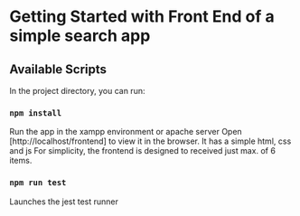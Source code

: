 # Getting Started with Front End of a simple search app

## Available Scripts

In the project directory, you can run:

### `npm install`


Run the app in the xampp environment or apache server
Open [http://localhost/frontend] to view it in the browser. It has a simple html, css and js
For simplicity, the frontend is designed to received just max. of 6 items.

### `npm run test`
Launches the jest test runner 
